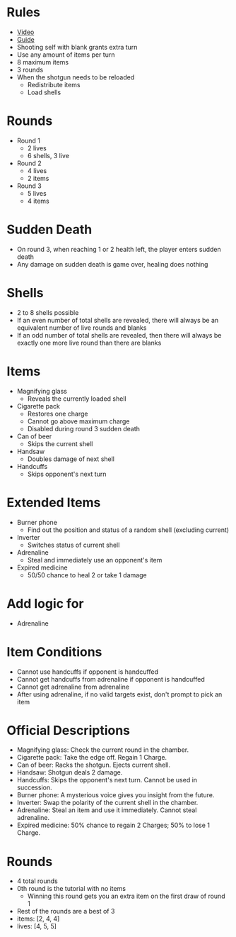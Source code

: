 # Rules

- [Video](https://www.youtube.com/watch?v=57lWqobFGUw)
- [Guide](https://steamcommunity.com/sharedfiles/filedetails/?id=3218902482)
- Shooting self with blank grants extra turn
- Use any amount of items per turn
- 8 maximum items
- 3 rounds
- When the shotgun needs to be reloaded
  - Redistribute items
  - Load shells

# Rounds

- Round 1
  - 2 lives
  - 6 shells, 3 live
- Round 2
  - 4 lives
  - 2 items
- Round 3
  - 5 lives
  - 4 items

# Sudden Death

- On round 3, when reaching 1 or 2 health left, the player enters sudden death
- Any damage on sudden death is game over, healing does nothing

# Shells

- 2 to 8 shells possible
- If an even number of total shells are revealed, there will always be an equivalent number of live rounds and blanks
- If an odd number of total shells are revealed, then there will always be exactly one more live round than there are blanks

# Items

- Magnifying glass
  - Reveals the currently loaded shell
- Cigarette pack
  - Restores one charge
  - Cannot go above maximum charge
  - Disabled during round 3 sudden death
- Can of beer
  - Skips the current shell
- Handsaw
  - Doubles damage of next shell
- Handcuffs
  - Skips opponent's next turn

# Extended Items

- Burner phone
  - Find out the position and status of a random shell (excluding current)
- Inverter
  - Switches status of current shell
- Adrenaline
  - Steal and immediately use an opponent's item
- Expired medicine
  - 50/50 chance to heal 2 or take 1 damage

# Add logic for

- Adrenaline

# Item Conditions

- Cannot use handcuffs if opponent is handcuffed
- Cannot get handcuffs from adrenaline if opponent is handcuffed
- Cannot get adrenaline from adrenaline
- After using adrenaline, if no valid targets exist, don't prompt to pick an item

# Official Descriptions

- Magnifying glass: Check the current round in the chamber.
- Cigarette pack: Take the edge off. Regain 1 Charge.
- Can of beer: Racks the shotgun. Ejects current shell.
- Handsaw: Shotgun deals 2 damage.
- Handcuffs: Skips the opponent's next turn. Cannot be used in succession.
- Burner phone: A mysterious voice gives you insight from the future.
- Inverter: Swap the polarity of the current shell in the chamber.
- Adrenaline: Steal an item and use it immediately. Cannot steal adrenaline.
- Expired medicine: 50% chance to regain 2 Charges; 50% to lose 1 Charge.

# Rounds

- 4 total rounds
- 0th round is the tutorial with no items
  - Winning this round gets you an extra item on the first draw of round 1
- Rest of the rounds are a best of 3
- items: [2, 4, 4]
- lives: [4, 5, 5]
